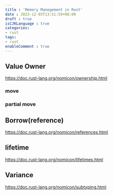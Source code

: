 ```yaml
---
title : 'Memory Manegement in Rust'
date : 2023-12-03T13:51:59+08:00
draft : true
isCJKLanguage : true
categories:
- rust
tags:
- rust
enableComment : true
---
```


## Value Owner

https://doc.rust-lang.org/nomicon/ownership.html

### move

### partial move

## Borrow(reference)

https://doc.rust-lang.org/nomicon/references.html

## lifetime

https://doc.rust-lang.org/nomicon/lifetimes.html

## Variance

https://doc.rust-lang.org/nomicon/subtyping.html
